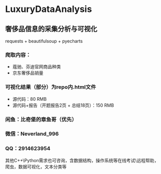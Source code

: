 # LuxuryDataAnalysis


## 奢侈品信息的采集分析与可视化
requests + beautifulsoup + pyecharts

### 爬取内容：
* 蔻驰、芬迪官网商品种类
* 京东奢侈品销量
  

### 可视化结果（部分）为repo内.html文件

* 源代码：80 RMB
* 源代码+报告（开题报告2页 + 总结18页）：150 RMB

### 闲鱼：比奇堡的章鱼哥（优先）
### 微信：Neverland_996
### QQ：2914623954


其他C++\Python需求也可咨询，含数据结构，操作系统等在线考试\远程帮助，爬虫，数据可视化，文本分类等
